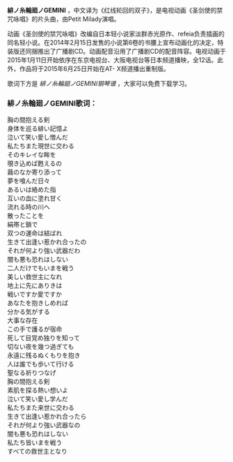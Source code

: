 

**緋ノ糸輪廻ノGEMINI** ，中文译为《红线轮回的双子》，是电视动画《圣剑使的禁咒咏唱》的片头曲，由Petit Milady演唱。

动画《圣剑使的禁咒咏唱》改编自日本轻小说家淡群赤光原作、refeia负责插画的同名轻小说。在2014年2月15日发售的小说第6卷的书腰上宣布动画化的决定，特装版还同捆推出了广播剧CD。动画配音沿用了广播剧CD的配音阵容。电视动画于2015年1月11日开始依序在东京电视台、大阪电视台等日本频道播映，全12话。此外，作品将于2015年6月25日开始在AT-
X频道播出重制版。

歌词下方是 _緋ノ糸輪廻ノGEMINI钢琴谱_ ，大家可以免费下载学习。

### 緋ノ糸輪廻ノGEMINI歌词：

胸の間抱える剣  
身体を巡る緋い記憶よ  
泣いて笑い愛し憎んだ  
私たちまた現世に交わる  
そのキレイな眸を  
覗き込めば甦えるの  
繭のなか寄り添って  
夢を喰んだ日々  
あるいは絡めた指  
互いの血に塗れ甘く  
流れる時の川へ  
散ったことを  
絹帯と鎖で  
双つの運命は結ばれ  
生きて出逢い惹かれ合ったの  
それが何より強い武器だわ  
闇も悪も恐れはしない  
二人だけでもいまを戦う  
美しい救世主になれ  
地上に先にありきは  
戦いですか愛ですか  
あなたを抱きしめれば  
分かる気がする  
大事な存在  
この手で護るが宿命  
死して目覚め独りを知って  
切ない夜を幾つ過ぎても  
永遠に残るぬくもりを抱き  
人は誰でも歩いて行ける  
聖なる祈りつなげ  
胸の間抱える剣  
素肌を探る熱い想いよ  
泣いて笑い愛し学んだ  
私たちまた来世に交わる  
生きて出逢い惹かれ合ったら  
それが何より強い武器なの  
闇も悪も恐れはしない  
私たち皆いまを戦う  
すべての救世主となり

